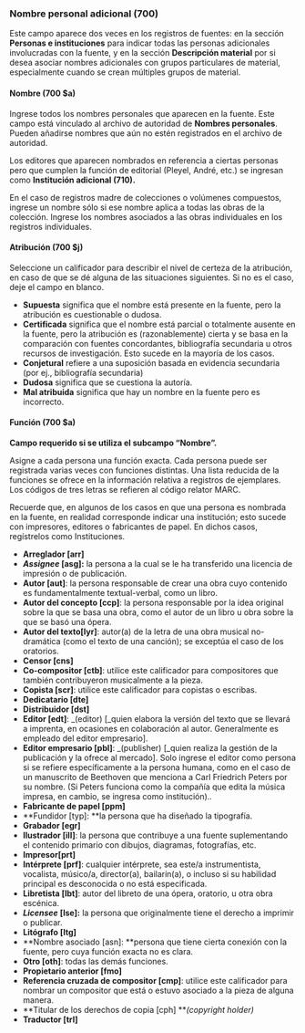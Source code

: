### Nombre personal adicional (700)

Este campo aparece dos veces en los registros de fuentes: en la sección **Personas e instituciones** para indicar todas las personas adicionales involucradas con la fuente, y en la sección **Descripción material** por si desea asociar nombres adicionales con grupos particulares de material, especialmente cuando se crean múltiples grupos de material.

#### Nombre (700 $a)

Ingrese todos los nombres personales que aparecen en la fuente. Este campo está vinculado al archivo de autoridad de **Nombres personales**. Pueden añadirse nombres que aún no estén registrados en el archivo de autoridad.

Los editores que aparecen nombrados en referencia a ciertas personas pero que cumplen la función de editorial (Pleyel, André, etc.) se ingresan como **Institución adicional (710).**

En el caso de registros madre de colecciones o volúmenes compuestos, ingrese un nombre sólo si ese nombre aplica a todas las obras de la colección. Ingrese los nombres asociados a las obras individuales en los registros individuales.

#### Atribución (700 $j)

Seleccione un calificador para describir el nivel de certeza de la atribución, en caso de que se dé alguna de las situaciones siguientes. Si no es el caso, deje el campo en blanco.

- **Supuesta** significa que el nombre está presente en la fuente, pero la atribución es cuestionable o dudosa.
- **Certificada** significa que el nombre está parcial o totalmente ausente en la fuente, pero la atribución es (razonablemente) cierta y se basa en la comparación con fuentes concordantes, bibliografía secundaria u otros recursos de investigación. Esto sucede en la mayoría de los casos.
- **Conjetural** refiere a una suposición basada en evidencia secundaria (por ej., bibliografía secundaria)
- **Dudosa** significa que se cuestiona la autoría.
- **Mal atribuida** significa que hay un nombre en la fuente pero es incorrecto.

#### Función (700 $a)

**Campo requerido si se utiliza el subcampo “Nombre”.**

Asigne a cada persona una función exacta. Cada persona puede ser registrada varias veces con funciones distintas. Una lista reducida de la funciones se ofrece en la información relativa a registros de ejemplares. Los códigos de tres letras se refieren al código relator MARC.

  

Recuerde que, en algunos de los casos en que una persona es nombrada en la fuente, en realidad corresponde indicar una institución; esto sucede con impresores, editores o fabricantes de papel. En dichos casos, regístrelos como Instituciones.  

- **Arreglador [arr]**
- **_Assignee_ [asg]:** la persona a la cual se le ha transferido una licencia de impresión o de publicación.
- **Autor [aut]**: la persona responsable de crear una obra cuyo contenido es fundamentalmente textual-verbal, como un libro.
- **Autor del concepto [ccp]**: la persona responsable por la idea original sobre la que se basa una obra, como el autor de un libro u obra sobre la que se basó una ópera.
- **Autor del texto[lyr]**: autor(a) de la letra de una obra musical no-dramática (como el texto de una canción); se exceptúa el caso de los oratorios.
- **Censor [cns]**
- **Co-compositor [ctb]**: utilice este calificador para compositores que también contribuyeron musicalmente a la pieza.
- **Copista [scr]**: utilice este calificador para copistas o escribas.
- **Dedicatario [dte]**
- **Distribuidor [dst]**
- **Editor [edt]**: _(editor) [_quien elabora la versión del texto que se llevará a imprenta, en ocasiones en colaboración al autor. Generalmente es empleado del editor empresario].
- **Editor empresario [pbl]**: _(publisher) [_quien realiza la gestión de la publicación y la ofrece al mercado]. Solo ingrese el editor como persona si se refiere específicamente a la persona humana, como en el caso de un manuscrito de Beethoven que menciona a Carl Friedrich Peters por su nombre. (Si Peters funciona como la compañía que edita la música impresa, en cambio, se ingresa como institución)..  
- **Fabricante de papel [ppm]**
- **Fundidor [typ]: **la persona que ha diseñado la tipografía.
- **Grabador [egr]**
- **Ilustrador [ill]**: la persona que contribuye a una fuente suplementando el contenido primario con dibujos, diagramas, fotografías, etc.
- **Impresor[prt]**
- **Intérprete [prf]**: cualquier intérprete, sea este/a instrumentista, vocalista, músico/a, director(a), bailarín(a), o incluso si su habilidad principal es desconocida o no está especificada.
- **Libretista [lbt]**: autor del libreto de una ópera, oratorio, u otra obra escénica.
- **_Licensee_ [lse]:** la persona que originalmente tiene el derecho a imprimir o publicar.
- **Litógrafo [ltg]**
- **Nombre asociado [asn]: **persona que tiene cierta conexión con la fuente, pero cuya función exacta no es clara.
- **Otro [oth]**: todas las demás funciones.
- **Propietario anterior [fmo]**
- **Referencia cruzada de compositor [cmp]**: utilice este calificador para nombrar un compositor que está o estuvo asociado a la pieza de alguna manera.
- **Titular de los derechos de copia [cph] **_(copyright holder)_
- **Traductor [trl]**